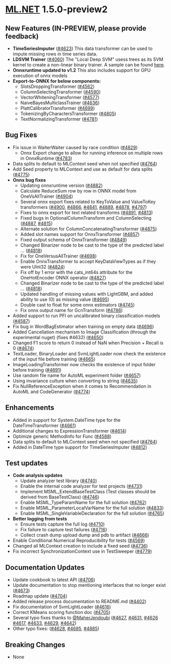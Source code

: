 # [ML.NET](http://dot.net/ml) 1.5.0-preview2

## **New Features (IN-PREVIEW, please provide feedback)**
- **TimeSeriesImputer** ([#4623](https://github.com/dotnet/machinelearning/pull/4623)) This data transformer can be used to impute missing rows in time series data.
- **LDSVM Trainer** ([#4060](https://github.com/dotnet/machinelearning/pull/4060)) The "Local Deep SVM" usess trees as its SVM kernel to create a non-linear binary trainer. A sample can be found [here](https://github.com/dotnet/machinelearning/blob/c819d77e9250c68883713d5f1cd79b8971a11faf/docs/samples/Microsoft.ML.Samples/Dynamic/Trainers/BinaryClassification/LdSvm.cs).
- **Onnxruntime updated to v1.2** This also includes support for GPU execution of onnx models
- **Export-to-ONNX for below components:**
    - SlotsDroppingTransformer ([#4562](https://github.com/dotnet/machinelearning/pull/4562))
    - ColumnSelectingTransformer ([#4590](https://github.com/dotnet/machinelearning/pull/4590))
    - VectorWhiteningTransformer ([#4577](https://github.com/dotnet/machinelearning/pull/4577))
    - NaiveBayesMulticlassTrainer ([#4636](https://github.com/dotnet/machinelearning/pull/4636))
  	- PlattCalibratorTransformer ([#4699](https://github.com/dotnet/machinelearning/pull/4699))
  	- TokenizingByCharactersTransformer ([#4805](https://github.com/dotnet/machinelearning/pull/4805))
  	- TextNormalizingTransformer ([#4781](https://github.com/dotnet/machinelearning/pull/4781))

  
## **Bug Fixes**
  - Fix issue in WaiterWaiter caused by race condition ([#4829](https://github.com/dotnet/machinelearning/pull/4829))
	- Onnx Export change to allow for running inference on multiple rows in OnnxRuntime ([#4783](https://github.com/dotnet/machinelearning/pull/4783))
  - Data splits to default to MLContext seed when not specified ([#4764](https://github.com/dotnet/machinelearning/pull/4764))
  - Add Seed property to MLContext and use as default for data splits ([#4775](https://github.com/dotnet/machinelearning/pull/4775))
- **Onnx bug fixes**
  - Updating onnxruntime version ([#4882](https://github.com/dotnet/machinelearning/pull/4882))
  - Calculate ReduceSum row by row in ONNX model from OneVsAllTrainer ([#4904](https://github.com/dotnet/machinelearning/pull/4904))
  - Several onnx export fixes related to KeyToValue and ValueToKey transformers ([#4900](https://github.com/dotnet/machinelearning/pull/4900), [#4866](https://github.com/dotnet/machinelearning/pull/4866), [#4841](https://github.com/dotnet/machinelearning/pull/4841), [#4889](https://github.com/dotnet/machinelearning/pull/4889), [#4878](https://github.com/dotnet/machinelearning/pull/4878), [#4797](https://github.com/dotnet/machinelearning/pull/4797))
  - Fixes to onnx export for text related transforms ([#4891](https://github.com/dotnet/machinelearning/pull/4891), [#4813](https://github.com/dotnet/machinelearning/pull/4813))
  - Fixed bugs in OptionalColumnTransform and ColumnSelecting ([#4887](https://github.com/dotnet/machinelearning/pull/4887), [#4815](https://github.com/dotnet/machinelearning/pull/4815))
  - Alternate solution for ColumnConcatenatingTransformer ([#4875](https://github.com/dotnet/machinelearning/pull/4875))
  - Added slot names support for OnnxTransformer ([#4857](https://github.com/dotnet/machinelearning/pull/4857))
  - Fixed output schema of OnnxTransformer ([#4849](https://github.com/dotnet/machinelearning/pull/4849))
  - Changed Binarizer node to be cast to the type of the predicted label … ([#4818](https://github.com/dotnet/machinelearning/pull/4818))
  - Fix for OneVersusAllTrainer ([#4698](https://github.com/dotnet/machinelearning/pull/4698)) 
  - Enable OnnxTransformer to accept KeyDataViewTypes as if they were UInt32 ([#4824](https://github.com/dotnet/machinelearning/pull/4824))
  - Fix off by 1 error with the cats_int64s attribute for the OneHotEncoder ONNX operator ([#4827](https://github.com/dotnet/machinelearning/pull/4827))
  - Changed Binarizer node to be cast to the type of the predicted label … ([#4818](https://github.com/dotnet/machinelearning/pull/4818))
  - Updated handling of missing values with LightGBM, and added ability to use (0) as missing value ([#4695](https://github.com/dotnet/machinelearning/pull/4695))
  - Double cast to float for some onnx estimators  ([#4745](https://github.com/dotnet/machinelearning/pull/4745))
  - Fix onnx output name for GcnTransform ([#4786](https://github.com/dotnet/machinelearning/pull/4786))
- Added support to run PFI on uncalibrated binary classification models ([#4587](https://github.com/dotnet/machinelearning/pull/4587))
- Fix bug in WordBagEstimator when training on empty data ([#4696](https://github.com/dotnet/machinelearning/pull/4696))
- Added Cancellation mechanism to Image Classification (through the experimental nuget) (fixes #4632) ([#4650](https://github.com/dotnet/machinelearning/pull/4650))
-	Changed F1 score to return 0 instead of NaN when Precision + Recall is 0 ([#4674](https://github.com/dotnet/machinelearning/pull/4674))
-	TextLoader, BinaryLoader and SvmLightLoader now check the existence of the input file before training ([#4665](https://github.com/dotnet/machinelearning/pull/4665))
- ImageLoadingTransformer now checks the existence of input folder before training ([#4691]( https://github.com/dotnet/machinelearning/pull/4691))
- Use random file name for AutoML experiment folder ([#4657](https://github.com/dotnet/machinelearning/pull/4657))
- Using invariance culture when converting to string  ([#4635](https://github.com/dotnet/machinelearning/pull/4635))
- Fix NullReferenceException when it comes to Recommendation in AutoML and CodeGenerator ([#4774](https://github.com/dotnet/machinelearning/pull/4774))

## **Enhancements**
- Added in support for System.DateTime type for the DateTimeTransformer ([#4661](https://github.com/dotnet/machinelearning/pull/4661))
- Additional changes to ExpressionTransformer ([#4614](https://github.com/dotnet/machinelearning/pull/4614))
- Optimize generic MethodInfo for Func<TResult> ([#4588](https://github.com/dotnet/machinelearning/pull/4588))
- Data splits to default to MLContext seed when not specified ([#4764](https://github.com/dotnet/machinelearning/pull/4764))
- Added in DateTime type support for TimeSeriesImputer ([#4812](https://github.com/dotnet/machinelearning/pull/4812))

## **Test updates**
- **Code analysis updates**
  - Update analyzer test library ([#4740](https://github.com/dotnet/machinelearning/pull/4740))
  - Enable the internal code analyzer for test projects ([#4731](https://github.com/dotnet/machinelearning/pull/4731))
  - Implement MSML_ExtendBaseTestClass (Test classes should be derived from BaseTestClass) ([#4746](https://github.com/dotnet/machinelearning/pull/4746))
  - Enable MSML_TypeParamName for the full solution ([#4762](https://github.com/dotnet/machinelearning/pull/4762))
  - Enable MSML_ParameterLocalVarName for the full solution ([#4833](https://github.com/dotnet/machinelearning/pull/4833))
  - Enable MSML_SingleVariableDeclaration for the full solution ([#4765](https://github.com/dotnet/machinelearning/pull/4765))
- **Better logging from tests**
  - Ensure tests capture the full log ([#4710](https://github.com/dotnet/machinelearning/pull/4710))
  - Fix failure to capture test failures ([#4716](https://github.com/dotnet/machinelearning/pull/4716))
  - Collect crash dump upload dump and pdb to artifact ([#4666](https://github.com/dotnet/machinelearning/pull/4666))
- Enable Conditional Numerical Reproducibility for tests ([#4569](https://github.com/dotnet/machinelearning/pull/4569))
- Changed all MLContext creation to include a fixed seed ([#4736](https://github.com/dotnet/machinelearning/pull/4736))
- Fix incorrect SynchronizationContext use in TestSweeper ([#4779](https://github.com/dotnet/machinelearning/pull/4779))

## **Documentation Updates**
- Update cookbook to latest API ([#4706](https://github.com/dotnet/machinelearning/pull/4706))
- Update documentation to stop mentioning interfaces that no longer exist ([#4673](https://github.com/dotnet/machinelearning/pull/4673))
- Roadmap update ([#4704](https://github.com/dotnet/machinelearning/pull/4704))
- Added release process documentation to README.md ([#4402](https://github.com/dotnet/machinelearning/pull/4402))
- Fix documentation of SvmLightLoader ([#4616](https://github.com/dotnet/machinelearning/pull/4616))
- Correct KMeans scoring function doc ([#4705](https://github.com/dotnet/machinelearning/pull/4705))
- Several typo fixes thanks to [@MaherJendoubi](https://github.com/MaherJendoubi) ([#4627](https://github.com/dotnet/machinelearning/pull/4627), [#4631](https://github.com/dotnet/machinelearning/pull/4631), [#4626](https://github.com/dotnet/machinelearning/pull/4626) [#4617](https://github.com/dotnet/machinelearning/pull/4617), [#4633](https://github.com/dotnet/machinelearning/pull/4633), [#4629](https://github.com/dotnet/machinelearning/pull/4629), [#4642](https://github.com/dotnet/machinelearning/pull/4642))
- Other typo fixes: ([#4628](https://github.com/dotnet/machinelearning/pull/4628), [#4685](https://github.com/dotnet/machinelearning/pull/4685), [#4885](https://github.com/dotnet/machinelearning/pull/4885))


## **Breaking Changes**
- None





